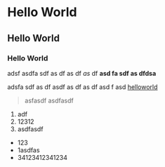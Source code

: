 # Hello World

## Hello World

### Hello World


adsf asdfa sdf as df as df *as* df **asd fa sdf as dfdsa**

adsfa sdf as df asdf as df as df asd f asd [helloworld](http://baidu.com)

> asfasdf asdfasdf

1. adf
2. 12312 
3. asdfasdf

* 123
* 1asdfas
* 34123412341234
